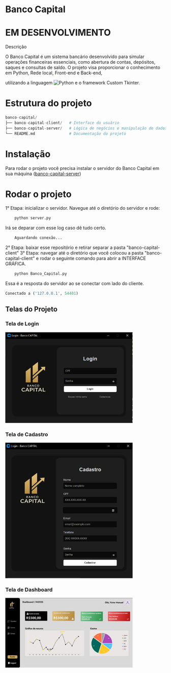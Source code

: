 # Banco Capital
# EM DESENVOLVIMENTO
Descrição

O Banco Capital é um sistema bancário desenvolvido para simular operações financeiras essenciais, como abertura de contas, depósitos, saques e consultas de saldo. O projeto visa proporcionar o conhecimento em Python, Rede local, Front-end e Back-end, 

utilizando a linguagem  ![Python](https://img.shields.io/badge/python-3670A0?style=for-the-badge&logo=python&logoColor=ffdd54) e o framework Custom Tkinter.

# Estrutura do projeto
```python
banco-capital/
├── banco-capital-client/   # Interface do usuário
├── banco-capital-server/   # Lógica de negócios e manipulação de dados
└── README.md               # Documentação do projeto

```

# Instalação
Para rodar o projeto você precisa instalar o servidor do Banco Capital em sua máquina ([banco-capital-server](https://github.com/vitao-al/banco-capital-server.git))
# Rodar o projeto
1° Etapa: inicializar o servidor. Navegue até o diretório do servidor e rode:
```python
    python server.py

```
Irá se deparar com esse log caso dê tudo certo.

```bash
    Aguardando conexão...
```
2° Etapa: baixar esse repositório e retirar separar a pasta "banco-capital-client"
3° Etapa: navegar até o diretório que você colocou a pasta "banco-capital-client" e rodar o seguinte comando para abrir a INTERFACE GRÁFICA.
```python
    python Banco_Capital.py

```
Essa é a resposta do servidor ao se conectar com lado do cliente.
```python
Conectado a ('127.0.0.1', 54401)

```
## Telas do Projeto

<h3>Tela de Login</h3>
<img src="assets-readme/login.png" width="400" heigth="100">

<h3>Tela de Cadastro</h3>
<img src="assets-readme/cadastro.jpg" width="400" heigth="100">

<h3>Tela de Dashboard</h3>
<img src="assets-readme/dashboard.jpg" width="400" heigth="100">

